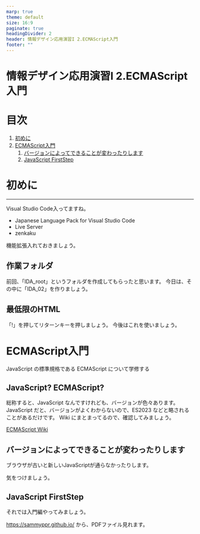 ```yaml
---
marp: true
theme: default
size: 16:9
paginate: true
headingDivider: 2
header: 情報デザイン応用演習I 2.ECMAScript入門
footer: ""
---
```


# 情報デザイン応用演習I 2.ECMAScript入門<!-- omit in toc -->

# 目次<!-- omit in toc -->

1. [初めに](#初めに)
2. [ECMAScript入門](#ecmascript入門)
   1. [バージョンによってできることが変わったりします](#バージョンによってできることが変わったりします)
   2. [JavaScript FirstStep](#javascript-firststep)



# 初めに

---
Visual Studio Code入ってますね。

- Japanese Language Pack for Visual Studio Code
- Live Server
- zenkaku

機能拡張入れておきましょう。

## 作業フォルダ<!-- omit in toc -->

前回、「IDA_root」というフォルダを作成してもらったと思います。
今日は、その中に「IDA_02」を作りましょう。

## 最低限のHTML<!-- omit in toc -->

「!」を押してリターンキーを押しましょう。
今後はこれを使いましょう。

# ECMAScript入門
JavaScript の標準規格である ECMAScript について学修する

## JavaScript? ECMAScript?<!-- omit in toc -->

総称すると、JavaScript なんですけれども、バージョンが色々あります。 JavaScript だと、バージョンがよくわからないので、ES2023 などと略されることがあるだけです。
Wiki にまとまってるので、確認してみましょう。

[ECMAScript Wiki](https://ja.wikipedia.org/wiki/ECMAScript)

## バージョンによってできることが変わったりします

ブラウザが古いと新しいJavaScriptが通らなかったりします。

気をつけましょう。

## JavaScript FirstStep

それでは入門編やってみましょう。

https://sammyppr.github.io/
から、PDFファイル見れます。